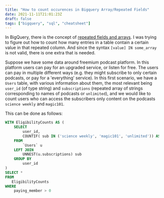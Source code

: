 ```yaml
---
title: "How to count occurences in Bigquery Array/Repeated Fields"
date: 2021-11-11T21:01:23Z
draft: false
tags: ["bigquery", "sql", "cheatsheet"]
---
```


In BigQuery, there is the concept of [repeated fields and arrays](https://medium.com/google-cloud/bigquery-explained-working-with-joins-nested-repeated-data-1941646ccb5b). I was trying to figure out how to count how many entries in a table contain a certain value in that repeated column. And since the syntax `[value] IN some_array` is not valid, there is one extra that is needed.


Suppose we have some data around freemium podcast platform. In this platform users can pay for an upgraded service, or listen for free. The users can pay in multiple different ways (e.g. they might subscribe to only certain podcasts, or pay for a 'everything' service). In this first scenario, we have a `Users` table, with various information about them, the most relevant being `user_id` (of type string) and `subscriptions` (repeated array of strings corresponding to names of podcasts or `unlimited`), and we would like to count users who can access the subscribers only content on the podcasts `science weekly` and `magic101`.

This can be done as follows:


```sql
WITH EligibilityCounts AS (
    SELECT
        user_id,
        COUNTIF( sub IN ('science weekly', 'magic101', 'unlimited')) AS paying_member,
    FROM
        `Users` u
    LEFT JOIN 
        UNNEST(u.subscriptions) sub
    GROUP BY
        user_id
)
SELECT * 
FROM 
   EligibilityCounts
WHERE  
    paying_member > 0
```



